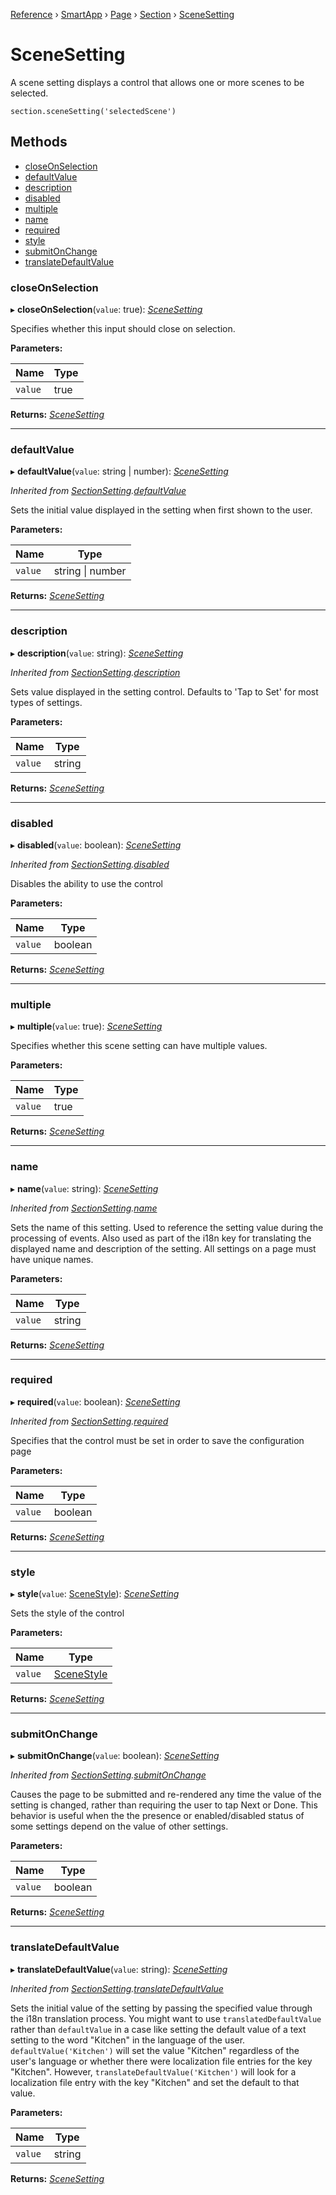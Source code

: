 [Reference](../index.md) › [SmartApp](_smart_app_d_.smartapp.md) › [Page](_pages_page_d_.page.md) › [Section](_pages_section_d_.section.md) ›  [SceneSetting](_pages_scene_setting_d_.scenesetting.md)

# SceneSetting

A scene setting displays a control that allows one or more scenes to be selected.
```
section.sceneSetting('selectedScene')
```

## Methods

* [closeOnSelection](_pages_scene_setting_d_.scenesetting.md#closeonselection)
* [defaultValue](_pages_scene_setting_d_.scenesetting.md#defaultvalue)
* [description](_pages_scene_setting_d_.scenesetting.md#description)
* [disabled](_pages_scene_setting_d_.scenesetting.md#disabled)
* [multiple](_pages_scene_setting_d_.scenesetting.md#multiple)
* [name](_pages_scene_setting_d_.scenesetting.md#name)
* [required](_pages_scene_setting_d_.scenesetting.md#required)
* [style](_pages_scene_setting_d_.scenesetting.md#style)
* [submitOnChange](_pages_scene_setting_d_.scenesetting.md#submitonchange)
* [translateDefaultValue](_pages_scene_setting_d_.scenesetting.md#translatedefaultvalue)


###  closeOnSelection

▸ **closeOnSelection**(`value`: true): *[SceneSetting](_pages_scene_setting_d_.scenesetting.md)*

Specifies whether this input should close on selection.

**Parameters:**

Name | Type |
------ | ------ |
`value` | true |

**Returns:** *[SceneSetting](_pages_scene_setting_d_.scenesetting.md)*

___

###  defaultValue

▸ **defaultValue**(`value`: string | number): *[SceneSetting](_pages_scene_setting_d_.scenesetting.md)*

*Inherited from [SectionSetting](_pages_section_setting_d_.sectionsetting.md).[defaultValue](_pages_section_setting_d_.sectionsetting.md#defaultvalue)*

Sets the initial value displayed in the setting when first shown to the user.

**Parameters:**

Name | Type |
------ | ------ |
`value` | string &#124; number |

**Returns:** *[SceneSetting](_pages_scene_setting_d_.scenesetting.md)*

___

###  description

▸ **description**(`value`: string): *[SceneSetting](_pages_scene_setting_d_.scenesetting.md)*

*Inherited from [SectionSetting](_pages_section_setting_d_.sectionsetting.md).[description](_pages_section_setting_d_.sectionsetting.md#description)*

Sets value displayed in the setting control. Defaults to 'Tap to Set' for most types of settings.

**Parameters:**

Name | Type |
------ | ------ |
`value` | string |

**Returns:** *[SceneSetting](_pages_scene_setting_d_.scenesetting.md)*

___

###  disabled

▸ **disabled**(`value`: boolean): *[SceneSetting](_pages_scene_setting_d_.scenesetting.md)*

*Inherited from [SectionSetting](_pages_section_setting_d_.sectionsetting.md).[disabled](_pages_section_setting_d_.sectionsetting.md#disabled)*

Disables the ability to use the control

**Parameters:**

Name | Type |
------ | ------ |
`value` | boolean |

**Returns:** *[SceneSetting](_pages_scene_setting_d_.scenesetting.md)*

___

###  multiple

▸ **multiple**(`value`: true): *[SceneSetting](_pages_scene_setting_d_.scenesetting.md)*

Specifies whether this scene setting can have multiple values.

**Parameters:**

Name | Type |
------ | ------ |
`value` | true |

**Returns:** *[SceneSetting](_pages_scene_setting_d_.scenesetting.md)*

___

###  name

▸ **name**(`value`: string): *[SceneSetting](_pages_scene_setting_d_.scenesetting.md)*

*Inherited from [SectionSetting](_pages_section_setting_d_.sectionsetting.md).[name](_pages_section_setting_d_.sectionsetting.md#name)*

Sets the name of this setting. Used to reference the setting value during the processing of events. Also
used as part of the i18n key for translating the displayed name and description of the setting. All settings
on a page must have unique names.

**Parameters:**

Name | Type |
------ | ------ |
`value` | string |

**Returns:** *[SceneSetting](_pages_scene_setting_d_.scenesetting.md)*

___

###  required

▸ **required**(`value`: boolean): *[SceneSetting](_pages_scene_setting_d_.scenesetting.md)*

*Inherited from [SectionSetting](_pages_section_setting_d_.sectionsetting.md).[required](_pages_section_setting_d_.sectionsetting.md#required)*

Specifies that the control must be set in order to save the configuration page

**Parameters:**

Name | Type |
------ | ------ |
`value` | boolean |

**Returns:** *[SceneSetting](_pages_scene_setting_d_.scenesetting.md)*

___

###  style

▸ **style**(`value`: [SceneStyle](../enums/_pages_scene_setting_d_.scenestyle.md)): *[SceneSetting](_pages_scene_setting_d_.scenesetting.md)*

Sets the style of the control

**Parameters:**

Name | Type |
------ | ------ |
`value` | [SceneStyle](../enums/_pages_scene_setting_d_.scenestyle.md) |

**Returns:** *[SceneSetting](_pages_scene_setting_d_.scenesetting.md)*

___

###  submitOnChange

▸ **submitOnChange**(`value`: boolean): *[SceneSetting](_pages_scene_setting_d_.scenesetting.md)*

*Inherited from [SectionSetting](_pages_section_setting_d_.sectionsetting.md).[submitOnChange](_pages_section_setting_d_.sectionsetting.md#submitonchange)*

Causes the page to be submitted and re-rendered any time the value of the setting is changed, rather than
requiring the user to tap Next or Done. This behavior is useful when the the presence or enabled/disabled
status of some settings depend on the value of other settings.

**Parameters:**

Name | Type |
------ | ------ |
`value` | boolean |

**Returns:** *[SceneSetting](_pages_scene_setting_d_.scenesetting.md)*

___

###  translateDefaultValue

▸ **translateDefaultValue**(`value`: string): *[SceneSetting](_pages_scene_setting_d_.scenesetting.md)*

*Inherited from [SectionSetting](_pages_section_setting_d_.sectionsetting.md).[translateDefaultValue](_pages_section_setting_d_.sectionsetting.md#translatedefaultvalue)*

Sets the initial value of the setting by passing the specified value through the i18n translation process.
You might want to use `translatedDefaultValue` rather than `defaultValue` in a case like setting the
default value of a text setting to the word "Kitchen" in the language of the user. `defaultValue('Kitchen')`
will set the value "Kitchen" regardless of the user's language or whether there were localization file entries
for the key "Kitchen". However, `translateDefaultValue('Kitchen')` will look for a localization file entry
with the key "Kitchen" and set the default to that value.

**Parameters:**

Name | Type |
------ | ------ |
`value` | string |

**Returns:** *[SceneSetting](_pages_scene_setting_d_.scenesetting.md)*

